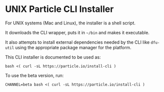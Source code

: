 # UNIX Particle CLI Installer

For UNIX systems (Mac and Linux), the installer is a shell script.

It downloads the CLI wrapper, puts it in `~/bin` and makes it executable.

It also attempts to install external dependencies needed by the CLI like
`dfu-util` using the appropriate package manager for the platform.

This CLI installer is documented to be used as:
```
bash <( curl -sL https://particle.io/install-cli )
```

To use the beta version, run:
```
CHANNEL=beta bash <( curl -sL https://particle.io/install-cli )
```
